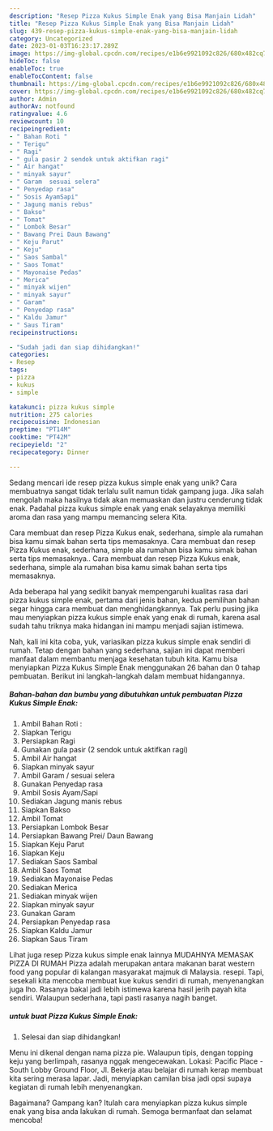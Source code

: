 ```yaml
---
description: "Resep Pizza Kukus Simple Enak yang Bisa Manjain Lidah"
title: "Resep Pizza Kukus Simple Enak yang Bisa Manjain Lidah"
slug: 439-resep-pizza-kukus-simple-enak-yang-bisa-manjain-lidah
category: Uncategorized
date: 2023-01-03T16:23:17.289Z
image: https://img-global.cpcdn.com/recipes/e1b6e9921092c826/680x482cq70/pizza-kukus-simple-enak-foto-resep-utama.jpg
hideToc: false
enableToc: true
enableTocContent: false
thumbnail: https://img-global.cpcdn.com/recipes/e1b6e9921092c826/680x482cq70/pizza-kukus-simple-enak-foto-resep-utama.jpg
cover: https://img-global.cpcdn.com/recipes/e1b6e9921092c826/680x482cq70/pizza-kukus-simple-enak-foto-resep-utama.jpg
author: Admin
authorAv: notfound
ratingvalue: 4.6
reviewcount: 10
recipeingredient:
- " Bahan Roti "
- " Terigu"
- " Ragi"
- " gula pasir 2 sendok untuk aktifkan ragi"
- " Air hangat"
- " minyak sayur"
- " Garam  sesuai selera"
- " Penyedap rasa"
- " Sosis AyamSapi"
- " Jagung manis rebus"
- " Bakso"
- " Tomat"
- " Lombok Besar"
- " Bawang Prei Daun Bawang"
- " Keju Parut"
- " Keju"
- " Saos Sambal"
- " Saos Tomat"
- " Mayonaise Pedas"
- " Merica"
- " minyak wijen"
- " minyak sayur"
- " Garam"
- " Penyedap rasa"
- " Kaldu Jamur"
- " Saus Tiram"
recipeinstructions:

- "Sudah jadi dan siap dihidangkan!"
categories:
- Resep
tags:
- pizza
- kukus
- simple

katakunci: pizza kukus simple 
nutrition: 275 calories
recipecuisine: Indonesian
preptime: "PT14M"
cooktime: "PT42M"
recipeyield: "2"
recipecategory: Dinner

---
```





Sedang mencari ide resep pizza kukus simple enak yang unik? Cara membuatnya sangat tidak terlalu sulit namun tidak gampang juga. Jika salah mengolah maka hasilnya tidak akan memuaskan dan justru cenderung tidak enak. Padahal pizza kukus simple enak yang enak selayaknya memiliki aroma dan rasa yang mampu memancing selera Kita.





Cara membuat dan resep Pizza Kukus enak, sederhana, simple ala rumahan bisa kamu simak bahan serta tips memasaknya. Cara membuat dan resep Pizza Kukus enak, sederhana, simple ala rumahan bisa kamu simak bahan serta tips memasaknya.. Cara membuat dan resep Pizza Kukus enak, sederhana, simple ala rumahan bisa kamu simak bahan serta tips memasaknya.

Ada beberapa hal yang sedikit banyak mempengaruhi kualitas rasa dari pizza kukus simple enak, pertama dari jenis bahan, kedua pemilihan bahan segar hingga cara membuat dan menghidangkannya. Tak perlu pusing jika mau menyiapkan pizza kukus simple enak yang enak di rumah, karena asal sudah tahu triknya maka hidangan ini mampu menjadi sajian istimewa.






Nah, kali ini kita coba, yuk, variasikan pizza kukus simple enak sendiri di rumah. Tetap dengan bahan yang sederhana, sajian ini dapat memberi manfaat dalam membantu menjaga kesehatan tubuh kita. Kamu bisa menyiapkan Pizza Kukus Simple Enak menggunakan 26 bahan dan 0 tahap pembuatan. Berikut ini langkah-langkah dalam membuat hidangannya.

<!--inarticleads1-->

##### Bahan-bahan dan bumbu yang dibutuhkan untuk pembuatan Pizza Kukus Simple Enak:

1. Ambil  Bahan Roti :
1. Siapkan  Terigu
1. Persiapkan  Ragi
1. Gunakan  gula pasir (2 sendok untuk aktifkan ragi)
1. Ambil  Air hangat
1. Siapkan  minyak sayur
1. Ambil  Garam / sesuai selera
1. Gunakan  Penyedap rasa
1. Ambil  Sosis Ayam/Sapi
1. Sediakan  Jagung manis rebus
1. Siapkan  Bakso
1. Ambil  Tomat
1. Persiapkan  Lombok Besar
1. Persiapkan  Bawang Prei/ Daun Bawang
1. Siapkan  Keju Parut
1. Siapkan  Keju
1. Sediakan  Saos Sambal
1. Ambil  Saos Tomat
1. Sediakan  Mayonaise Pedas
1. Sediakan  Merica
1. Sediakan  minyak wijen
1. Siapkan  minyak sayur
1. Gunakan  Garam
1. Persiapkan  Penyedap rasa
1. Siapkan  Kaldu Jamur
1. Siapkan  Saus Tiram


Lihat juga resep Pizza kukus simple enak lainnya MUDAHNYA MEMASAK PIZZA DI RUMAH Pizza adalah merupakan antara makanan barat western food yang popular di kalangan masyarakat majmuk di Malaysia. resepi. Tapi, sesekali kita mencoba membuat kue kukus sendiri di rumah, menyenangkan juga lho. Rasanya bakal jadi lebih istimewa karena hasil jerih payah kita sendiri. Walaupun sederhana, tapi pasti rasanya nagih banget. 

<!--inarticleads2-->

#####  untuk buat Pizza Kukus Simple Enak:


1. Selesai dan siap dihidangkan!

Menu ini dikenal dengan nama pizza pie. Walaupun tipis, dengan topping keju yang berlimpah, rasanya nggak mengecewakan. Lokasi: Pacific Place - South Lobby Ground Floor, Jl. Bekerja atau belajar di rumah kerap membuat kita sering merasa lapar. Jadi, menyiapkan camilan bisa jadi opsi supaya kegiatan di rumah lebih menyenangkan. 

Bagaimana? Gampang kan? Itulah cara menyiapkan pizza kukus simple enak yang bisa anda lakukan di rumah. Semoga bermanfaat dan selamat mencoba!
